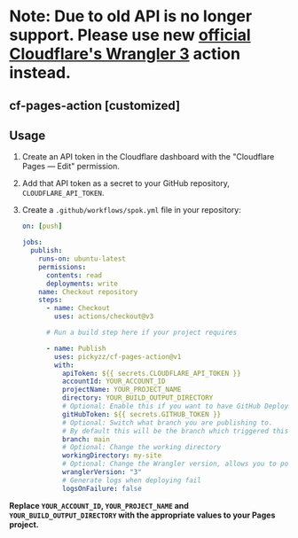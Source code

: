 # Note: Due to old API is no longer support. Please use new [official Cloudflare's Wrangler 3](https://github.com/cloudflare/wrangler-action) action instead.

## cf-pages-action [customized]

## Usage

1. Create an API token in the Cloudflare dashboard with the "Cloudflare Pages — Edit" permission.
2. Add that API token as a secret to your GitHub repository, `CLOUDFLARE_API_TOKEN`.
3. Create a `.github/workflows/spok.yml` file in your repository:

   ```yml
   on: [push]

   jobs:
     publish:
       runs-on: ubuntu-latest
       permissions:
         contents: read
         deployments: write
       name: Checkout repository
       steps:
         - name: Checkout
           uses: actions/checkout@v3

         # Run a build step here if your project requires

         - name: Publish
           uses: pickyzz/cf-pages-action@v1
           with:
             apiToken: ${{ secrets.CLOUDFLARE_API_TOKEN }}
             accountId: YOUR_ACCOUNT_ID
             projectName: YOUR_PROJECT_NAME
             directory: YOUR_BUILD_OUTPUT_DIRECTORY
             # Optional: Enable this if you want to have GitHub Deployments triggered
             gitHubToken: ${{ secrets.GITHUB_TOKEN }}
             # Optional: Switch what branch you are publishing to.
             # By default this will be the branch which triggered this workflow
             branch: main
             # Optional: Change the working directory
             workingDirectory: my-site
             # Optional: Change the Wrangler version, allows you to point to a specific version or a tag such as `beta` default 3
             wranglerVersion: "3"
             # Generate logs when deploying fail
             logsOnFailure: false
   ```

**Replace `YOUR_ACCOUNT_ID`, `YOUR_PROJECT_NAME` and `YOUR_BUILD_OUTPUT_DIRECTORY` with the appropriate values to your Pages project.**
